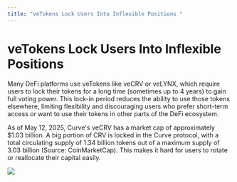 ```yaml
---
title: "veTokens Lock Users Into Inflexible Positions "
---
```


veTokens Lock Users Into Inflexible Positions
=============================================

Many DeFi platforms use veTokens like veCRV or veLYNX, which require users to lock their tokens for a long time (sometimes up to 4 years) to gain full voting power. This lock-in period reduces the ability to use those tokens elsewhere, limiting flexibility and discouraging users who prefer short-term access or want to use their tokens in other parts of the DeFi ecosystem.

As of May 12, 2025, Curve's veCRV has a market cap of approximately $1.03 billion. A big portion of CRV is locked in the Curve protocol, with a total circulating supply of 1.34 billion tokens out of a maximum supply of 3.03 billion (Source: CoinMarketCap). This makes it hard for users to rotate or reallocate their capital easily.

![](https://paydax.gitbook.io/paydax-docs/~gitbook/image?url=https%3A%2F%2F3818830755-files.gitbook.io%2F%7E%2Ffiles%2Fv0%2Fb%2Fgitbook-x-prod.appspot.com%2Fo%2Fspaces%252FJmF4lLu8iJcO8Vrddf9g%252Fuploads%252FW72O0wsTMrgc4TZysGwz%252F2025-07-31_19h40_58.png%3Falt%3Dmedia%26token%3Dd097e7a0-3d5b-4da9-acc1-4a040170adb0&width=768&dpr=4&quality=100&sign=51dc021a&sv=2)
